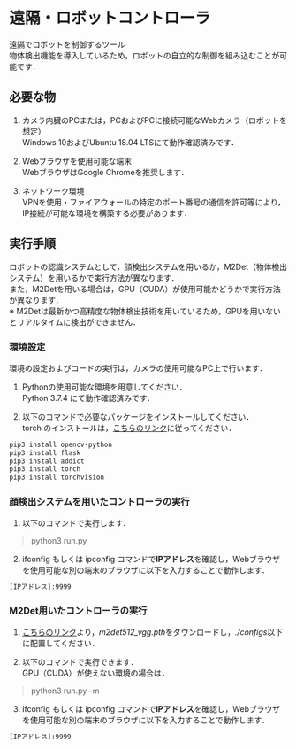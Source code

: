 # 遠隔・ロボットコントローラ
遠隔でロボットを制御するツール
<br>
物体検出機能を導入しているため，ロボットの自立的な制御を組み込むことが可能です．

## 必要な物
1. カメラ内臓のPCまたは，PCおよびPCに接続可能なWebカメラ（ロボットを想定）<br>
Windows 10およびUbuntu 18.04 LTSにて動作確認済みです．<br>

2. Webブラウザを使用可能な端末<br>
WebブラウザはGoogle Chromeを推奨します．<br>

3. ネットワーク環境<br>
VPNを使用・ファイアウォールの特定のポート番号の通信を許可等により，IP接続が可能な環境を構築する必要があります．

## 実行手順
ロボットの認識システムとして，顔検出システムを用いるか，M2Det（物体検出システム）を用いるかで実行方法が異なります．
<br>
また，M2Detを用いる場合は，GPU（CUDA）が使用可能かどうかで実行方法が異なります．
<br>
※ M2Detは最新かつ高精度な物体検出技術を用いているため，GPUを用いないとリアルタイムに検出ができません．

### 環境設定
環境の設定およびコードの実行は，カメラの使用可能なPC上で行います．
1. Pythonの使用可能な環境を用意してください．<br>
Python 3.7.4 にて動作確認済みです．<br>

2. 以下のコマンドで必要なパッケージをインストールしてください．<br>
torch のインストールは，[こちらのリンク](https://pytorch.org/get-started/locally/)に従ってください．

```sh
pip3 install opencv-python
pip3 install flask
pip3 install addict
pip3 install torch
pip3 install torchvision
```

### 顔検出システムを用いたコントローラの実行
1. 以下のコマンドで実行します．
 > python3 run.py

2. ifconfig もしくは ipconfig コマンドで**IPアドレス**を確認し，Webブラウザを使用可能な別の端末のブラウザに以下を入力することで動作します．
```sh
[IPアドレス]:9999
```

### M2Det用いたコントローラの実行
1. [こちらのリンク](https://drive.google.com/file/d/1NM1UDdZnwHwiNDxhcP-nndaWj24m-90L/)より，*m2det512_vgg.pth*をダウンロードし，*./configs*以下に配置してください．

2. 以下のコマンドで実行できます．<br>
GPU（CUDA）が使えない環境の場合は，
 > python3 run.py -m

3. ifconfig もしくは ipconfig コマンドで**IPアドレス**を確認し，Webブラウザを使用可能な別の端末のブラウザに以下を入力することで動作します．
```sh
[IPアドレス]:9999
```
